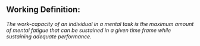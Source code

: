 ## Working Definition:
_The work-capacity of an individual in a mental task is the maximum amount of mental fatigue that can be sustained in a given time frame while sustaining adequate performance._
